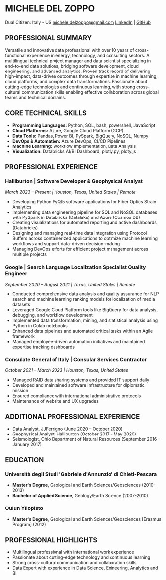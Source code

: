 # MICHELE DEL ZOPPO
Dual Citizen: Italy - US
[michele.delzoppo@gmail.com](mailto:michele.delzoppo@gmail.com)
[LinkedIn](https://www.linkedin.com/in/michele-zdel-zoppo-a8791761) | [GitHub](https://github.com/pdmkdz)

## PROFESSIONAL SUMMARY
Versatile and innovative data professional with over 10 years of cross-functional experience in energy, technology, and consulting sectors. A multilingual technical project manager and data scientist specializing in end-to-end data solutions, bridging software development, cloud engineering, and advanced analytics. Proven track record of delivering high-impact, data-driven outcomes through expertise in machine learning, cloud platforms, and complex data transformations. Passionate about cutting-edge technologies and continuous learning, with strong cross-cultural communication skills enabling effective collaboration across global teams and technical domains.

## CORE TECHNICAL SKILLS
- **Programming Languages:** Python, SQL, bash, powershell, JavaScript
- **Cloud Platforms:** Azure, Google Cloud Platform (GCP)
- **Data Tools:** Pandas, Power BI, PySpark, BigQuery, NoSQL, Numpy
- **DevOps & Automation:** Azure DevOps, CI/CD Pipelines
- **Machine Learning:** Workflow Implementation, Data Analysis
- **Visualization:** Databricks AI/BI Dashboard, plotly.py, ploty.js

## PROFESSIONAL EXPERIENCE

### Halliburton | Software Developer & Geophysical Analyst
*March 2023 – Present | Houston, Texas, United States | Remote*
- Developing Python PyQt5 software applications for Fiber Optics Strain Analytics
- Implementing data engineering pipeline for SQL and NoSQL databases with PySpark in Databricks (Datalake) and Azure (Cosmos DB)
- Creating visualizations for automated reporting and active dashboards (Databricks)
- Designing and managing real-time data integration using Protocol Buffers across containerized applications to optimize machine learning workflows and support data-driven decision-making
- Managing DevOps efforts for efficient project management across multiple projects

### Google | Search Language Localization Specialist Quality Engineer
*September 2020 – August 2021 | Texas, United States | Remote*
- Conducted comprehensive data analysis and quality assurance for NLP search and machine learning ranking models for localization of media datasets
- Leveraged Google Cloud Platform tools like BigQuery for data analysis, debugging, and workflow development
- Implemented data transformation, mining, and statistical analysis using Python in Colab notebooks
- Enhanced data pipelines and automated critical tasks within an Agile framework
- Managed employee-driven automation initiatives and maintained expertise tracking dashboards

### Consulate General of Italy | Consular Services Contractor
*October 2021 – March 2023 | Houston, Texas, United States*
- Managed RAID data sharing systems and provided IT support daily
- Developed and maintained software infrastructure for diplomatic mission
- Ensured compliance with international administrative protocols
- Maintenance of website and UX upgrades

## ADDITIONAL PROFESSIONAL EXPERIENCE
- Data Analyst, JJFerrigno (June 2020 – October 2020)
- Geophysical Analyst, Halliburton (October 2017 – May 2020)
- Seismologist, Ohio Department of Natural Resources (September 2016 – January 2017)

## EDUCATION

### Università degli Studi 'Gabriele d'Annunzio' di Chieti-Pescara
- **Master's Degree**, Geological and Earth Sciences/Geosciences (2010-2013)
- **Bachelor of Applied Science**, Geology/Earth Science (2007-2010)

### Oulun Yliopisto
- **Master's Degree**, Geological and Earth Sciences/Geosciences [Erasmus Program] (2012)

## PROFESSIONAL HIGHLIGHTS
- Multilingual professional with international work experience
- Passionate about cutting-edge technology and continuous learning
- Strong cross-cultural communication and collaboration skills
- Data Expert with experience in Data Science, Enineering, Analytics and BI
